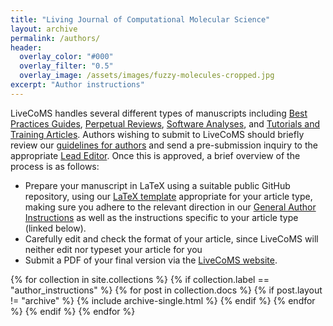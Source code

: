 ```yaml
---
title: "Living Journal of Computational Molecular Science"
layout: archive
permalink: /authors/
header:
  overlay_color: "#000"
  overlay_filter: "0.5"
  overlay_image: /assets/images/fuzzy-molecules-cropped.jpg
excerpt: "Author instructions"
---
```


LiveCoMS handles several different types of manuscripts including [Best Practices Guides](https://livecomsjournal.github.io/authors/best_practices/), [Perpetual Reviews](https://livecomsjournal.github.io/authors/perpetual_reviews/), [Software Analyses](https://livecomsjournal.github.io/authors/software_analyses/), and [Tutorials and Training Articles](https://livecomsjournal.github.io/authors/tutorials/).
Authors wishing to submit to LiveCoMS should briefly review our [guidelines for authors](https://livecomsjournal.github.io/authors/policies/) and send a pre-submission inquiry to the appropriate [Lead Editor](http://www.livecomsjournal.org/editorial-board).
Once this is approved, a brief overview of the process is as follows:
- Prepare your manuscript in LaTeX using a suitable public GitHub repository, using our [LaTeX template](https://github.com/livecomsjournal/article_templates) appropriate for your article type, making sure you adhere to the relevant direction in our [General Author Instructions](https://livecomsjournal.github.io/authors/policies/) as well as the instructions specific to your article type (linked below).
- Carefully edit and check the format of your article, since LiveCoMS will neither edit nor typeset your article for you
- Submit a PDF of your final version via the [LiveCoMS website](livecomsjournal.org).

{% for collection in site.collections %}
  {% if collection.label == "author_instructions" %}
    {% for post in collection.docs %}
	  {% if post.layout != "archive" %}
        {% include archive-single.html %}
	  {% endif %}
    {% endfor %}
  {% endif %}
{% endfor %}
